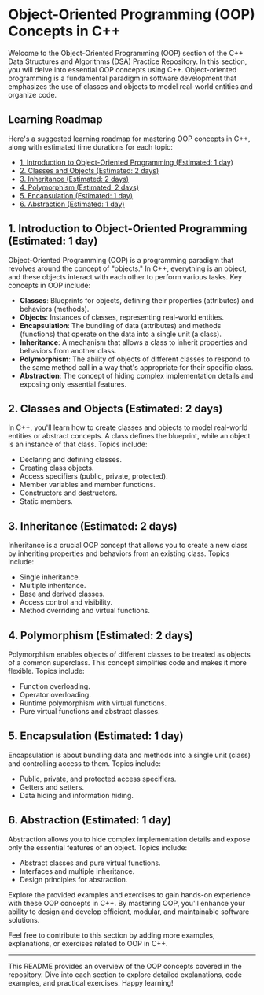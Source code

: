 # Object-Oriented Programming (OOP) Concepts in C++

Welcome to the Object-Oriented Programming (OOP) section of the C++ Data Structures and Algorithms (DSA) Practice Repository. In this section, you will delve into essential OOP concepts using C++. Object-oriented programming is a fundamental paradigm in software development that emphasizes the use of classes and objects to model real-world entities and organize code.

## Learning Roadmap

Here's a suggested learning roadmap for mastering OOP concepts in C++, along with estimated time durations for each topic:

- [1. Introduction to Object-Oriented Programming (Estimated: 1 day)](#1-introduction-to-object-oriented-programming)
- [2. Classes and Objects (Estimated: 2 days)](#2-classes-and-objects)
- [3. Inheritance (Estimated: 2 days)](#3-inheritance)
- [4. Polymorphism (Estimated: 2 days)](#4-polymorphism)
- [5. Encapsulation (Estimated: 1 day)](#5-encapsulation)
- [6. Abstraction (Estimated: 1 day)](#6-abstraction)

## 1. Introduction to Object-Oriented Programming (Estimated: 1 day)

Object-Oriented Programming (OOP) is a programming paradigm that revolves around the concept of "objects." In C++, everything is an object, and these objects interact with each other to perform various tasks. Key concepts in OOP include:

- **Classes**: Blueprints for objects, defining their properties (attributes) and behaviors (methods).
- **Objects**: Instances of classes, representing real-world entities.
- **Encapsulation**: The bundling of data (attributes) and methods (functions) that operate on the data into a single unit (a class).
- **Inheritance**: A mechanism that allows a class to inherit properties and behaviors from another class.
- **Polymorphism**: The ability of objects of different classes to respond to the same method call in a way that's appropriate for their specific class.
- **Abstraction**: The concept of hiding complex implementation details and exposing only essential features.

## 2. Classes and Objects (Estimated: 2 days)

In C++, you'll learn how to create classes and objects to model real-world entities or abstract concepts. A class defines the blueprint, while an object is an instance of that class. Topics include:

- Declaring and defining classes.
- Creating class objects.
- Access specifiers (public, private, protected).
- Member variables and member functions.
- Constructors and destructors.
- Static members.

## 3. Inheritance (Estimated: 2 days)

Inheritance is a crucial OOP concept that allows you to create a new class by inheriting properties and behaviors from an existing class. Topics include:

- Single inheritance.
- Multiple inheritance.
- Base and derived classes.
- Access control and visibility.
- Method overriding and virtual functions.

## 4. Polymorphism (Estimated: 2 days)

Polymorphism enables objects of different classes to be treated as objects of a common superclass. This concept simplifies code and makes it more flexible. Topics include:

- Function overloading.
- Operator overloading.
- Runtime polymorphism with virtual functions.
- Pure virtual functions and abstract classes.

## 5. Encapsulation (Estimated: 1 day)

Encapsulation is about bundling data and methods into a single unit (class) and controlling access to them. Topics include:

- Public, private, and protected access specifiers.
- Getters and setters.
- Data hiding and information hiding.

## 6. Abstraction (Estimated: 1 day)

Abstraction allows you to hide complex implementation details and expose only the essential features of an object. Topics include:

- Abstract classes and pure virtual functions.
- Interfaces and multiple inheritance.
- Design principles for abstraction.

Explore the provided examples and exercises to gain hands-on experience with these OOP concepts in C++. By mastering OOP, you'll enhance your ability to design and develop efficient, modular, and maintainable software solutions.

Feel free to contribute to this section by adding more examples, explanations, or exercises related to OOP in C++.

---

This README provides an overview of the OOP concepts covered in the repository. 
Dive into each section to explore detailed explanations, code examples, and practical exercises. Happy learning!
